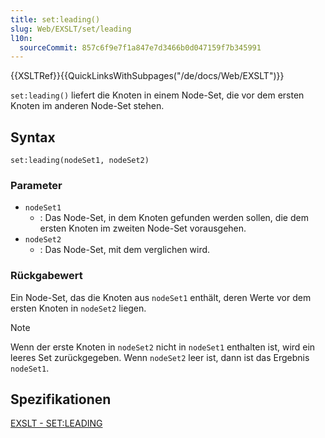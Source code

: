 ```yaml
---
title: set:leading()
slug: Web/EXSLT/set/leading
l10n:
  sourceCommit: 857c6f9e7f1a847e7d3466b0d047159f7b345991
---
```


{{XSLTRef}}{{QuickLinksWithSubpages("/de/docs/Web/EXSLT")}}

`set:leading()` liefert die Knoten in einem Node-Set, die vor dem ersten Knoten im anderen Node-Set stehen.

## Syntax

```js-nolint
set:leading(nodeSet1, nodeSet2)
```

### Parameter

- `nodeSet1`
  - : Das Node-Set, in dem Knoten gefunden werden sollen, die dem ersten Knoten im zweiten Node-Set vorausgehen.
- `nodeSet2`
  - : Das Node-Set, mit dem verglichen wird.

### Rückgabewert

Ein Node-Set, das die Knoten aus `nodeSet1` enthält, deren Werte vor dem ersten Knoten in `nodeSet2` liegen.

> [!NOTE]
> Wenn der erste Knoten in `nodeSet2` nicht in `nodeSet1` enthalten ist, wird ein leeres Set zurückgegeben. Wenn `nodeSet2` leer ist, dann ist das Ergebnis `nodeSet1`.

## Spezifikationen

[EXSLT - SET:LEADING](https://exslt.github.io/set/functions/leading/index.html)
